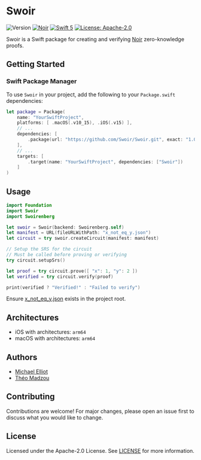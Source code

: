 # Swoir

![Version](https://img.shields.io/badge/version-1.0.0--beta.3--4-darkviolet)
[![Noir](https://img.shields.io/badge/Noir-1.0.0--beta.3--4-darkviolet)](https://github.com/Swoir/Swoirenberg)
[![Swift 5](https://img.shields.io/badge/Swift-5-blue.svg)](https://developer.apple.com/swift/)
[![License: Apache-2.0](https://img.shields.io/badge/License-Apache--2.0-green)](https://opensource.org/license/apache-2-0)

Swoir is a Swift package for creating and verifying [Noir](https://noir-lang.org) zero-knowledge proofs.

## Getting Started

### Swift Package Manager

To use `Swoir` in your project, add the following to your `Package.swift` dependencies:

```swift
let package = Package(
    name: "YourSwiftProject",
    platforms: [ .macOS(.v10_15), .iOS(.v15) ],
    // ...
    dependencies: [
        .package(url: "https://github.com/Swoir/Swoir.git", exact: "1.0.0-beta.3-4")
    ],
    // ...
    targets: [
        .target(name: "YourSwiftProject", dependencies: ["Swoir"])
    ]
)
```

## Usage

```swift
import Foundation
import Swoir
import Swoirenberg

let swoir = Swoir(backend: Swoirenberg.self)
let manifest = URL(fileURLWithPath: "x_not_eq_y.json")
let circuit = try swoir.createCircuit(manifest: manifest)

// Setup the SRS for the circuit
// Must be called before proving or verifying
try circuit.setupSrs()

let proof = try circuit.prove([ "x": 1, "y": 2 ])
let verified = try circuit.verify(proof)

print(verified ? "Verified!" : "Failed to verify")
```

Ensure [x_not_eq_y.json](./Tests/SwoirTests/Fixtures/contracts/x_not_eq_y/target/x_not_eq_y.json) exists in the project root.

## Architectures

- iOS with architectures: `arm64`
- macOS with architectures: `arm64`

## Authors

- [Michael Elliot](https://x.com/michaelelliot)
- [Théo Madzou](https://x.com/madztheo)

## Contributing

Contributions are welcome! For major changes, please open an issue first to discuss what you would like to change.

## License

Licensed under the Apache-2.0 License. See [LICENSE](./LICENSE) for more information.
